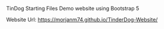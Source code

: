 TinDog Starting Files
Demo website using Bootstrap 5

Website Url: https://morjanm74.github.io/TinderDog-Website/

